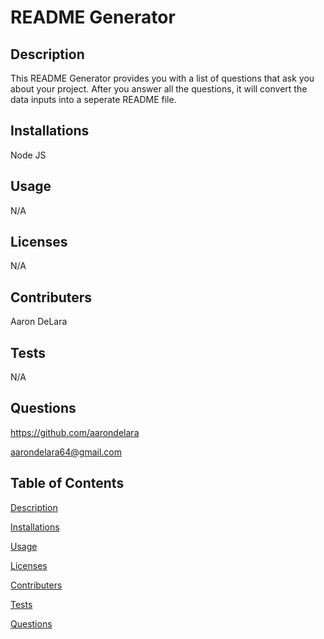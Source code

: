 # README Generator

## Description
This README Generator provides you with a list of questions that ask you about your project. After you answer all the questions, it will convert the data inputs into a seperate README file.

## Installations
Node JS

## Usage
N/A

## Licenses
N/A

## Contributers
Aaron DeLara

## Tests
N/A

## Questions
https://github.com/aarondelara

aarondelara64@gmail.com

## Table of Contents
[Description](#description)

[Installations](#installations)

[Usage](#usage)

[Licenses](#licenses)

[Contributers](#contributers)

[Tests](#tests)

[Questions](#questions)

